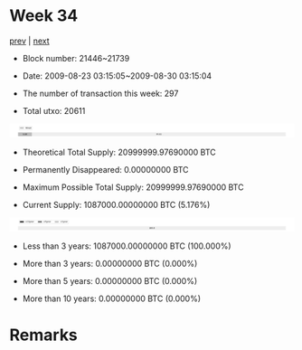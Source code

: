 # Week 34

[prev](week0033.md) | [next](week0035.md)

- Block number: 21446~21739

- Date: 2009-08-23 03:15:05~2009-08-30 03:15:04

- The number of transaction this week: 297

- Total utxo: 20611

![](../images/mined_week0034.png)

- Theoretical Total Supply: 20999999.97690000 BTC

- Permanently Disappeared: 0.00000000 BTC

- Maximum Possible Total Supply: 20999999.97690000 BTC

- Current Supply: 1087000.00000000 BTC (5.176%)

![](../images/year_week0034.png)


- Less than 3 years: 1087000.00000000 BTC (100.000%)

- More than 3 years: 0.00000000 BTC (0.000%)

- More than 5 years: 0.00000000 BTC (0.000%)

- More than 10 years: 0.00000000 BTC (0.000%)

# Remarks

